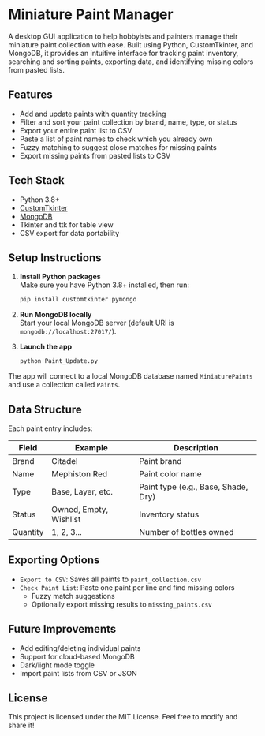 # Miniature Paint Manager

A desktop GUI application to help hobbyists and painters manage their miniature paint collection with ease. Built using Python, CustomTkinter, and MongoDB, it provides an intuitive interface for tracking paint inventory, searching and sorting paints, exporting data, and identifying missing colors from pasted lists.

## Features

- Add and update paints with quantity tracking
- Filter and sort your paint collection by brand, name, type, or status
- Export your entire paint list to CSV
- Paste a list of paint names to check which you already own
- Fuzzy matching to suggest close matches for missing paints
- Export missing paints from pasted lists to CSV

## Tech Stack

- Python 3.8+
- [CustomTkinter](https://github.com/TomSchimansky/CustomTkinter)
- [MongoDB](https://www.mongodb.com/)
- Tkinter and ttk for table view
- CSV export for data portability

## Setup Instructions

1. **Install Python packages**  
   Make sure you have Python 3.8+ installed, then run:
   ```bash
   pip install customtkinter pymongo
   ```

2. **Run MongoDB locally**  
   Start your local MongoDB server (default URI is `mongodb://localhost:27017/`).

3. **Launch the app**  
   ```bash
   python Paint_Update.py
   ```

The app will connect to a local MongoDB database named `MiniaturePaints` and use a collection called `Paints`.

## Data Structure

Each paint entry includes:

| Field    | Example           | Description                           |
|----------|-------------------|---------------------------------------|
| Brand    | Citadel           | Paint brand                           |
| Name     | Mephiston Red     | Paint color name                      |
| Type     | Base, Layer, etc. | Paint type (e.g., Base, Shade, Dry)   |
| Status   | Owned, Empty, Wishlist | Inventory status                 |
| Quantity | 1, 2, 3...         | Number of bottles owned               |

## Exporting Options

- `Export to CSV`: Saves all paints to `paint_collection.csv`
- `Check Paint List`: Paste one paint per line and find missing colors
  - Fuzzy match suggestions
  - Optionally export missing results to `missing_paints.csv`

## Future Improvements

- Add editing/deleting individual paints
- Support for cloud-based MongoDB
- Dark/light mode toggle
- Import paint lists from CSV or JSON

## License

This project is licensed under the MIT License. Feel free to modify and share it!
